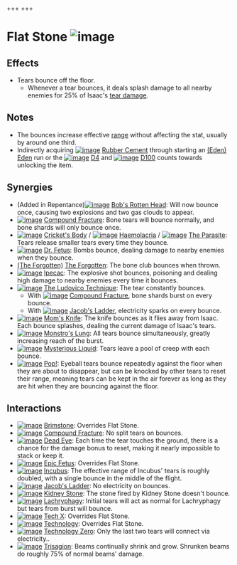 +++
+++

 # Flat Stone ![image](/image/Flat_Stone.png) 

Effects
---------


* Tears bounce off the floor.
	+ Whenever a tear bounces, it deals splash damage to all nearby enemies for 25% of Isaac's [tear damage](/wiki/Damage "Damage").


Notes
-------


* The bounces increase effective [range](/wiki/Range "Range") without affecting the stat, usually by around one third.
* Indirectly acquiring [![image](/image/Rubber_Cement.png)](/wiki/Rubber_Cement "Rubber Cement") [Rubber Cement](/wiki/Rubber_Cement "Rubber Cement") through starting an  [(Eden)](/wiki/Eden "Eden") [Eden](/wiki/Eden "Eden") run or the [![image](/image/D4.png)](/wiki/D4 "D4") [D4](/wiki/D4 "D4") and [![image](/image/D100.png)](/wiki/D100 "D100") [D100](/wiki/D100 "D100") counts towards unlocking the item.


Synergies
-----------


* (Added in Repentance)[![image](/image/Bob%27s_Rotten_Head.png)](/wiki/Bob%27s_Rotten_Head "Bob's Rotten Head") [Bob's Rotten Head](/wiki/Bob%27s_Rotten_Head "Bob's Rotten Head"): Will now bounce once, causing two explosions and two gas clouds to appear.
* [![image](/image/Compound_Fracture.png)](/wiki/Compound_Fracture "Compound Fracture") [Compound Fracture](/wiki/Compound_Fracture "Compound Fracture"): Bone tears will bounce normally, and bone shards will only bounce once.
* [![image](/image/Cricket%27s_Body.png)](/wiki/Cricket%27s_Body "Cricket's Body") [Cricket's Body](/wiki/Cricket%27s_Body "Cricket's Body") / [![image](/image/Haemolacria.png)](/wiki/Haemolacria "Haemolacria") [Haemolacria](/wiki/Haemolacria "Haemolacria") / [![image](/image/The_Parasite.png)](/wiki/The_Parasite "The Parasite") [The Parasite](/wiki/The_Parasite "The Parasite"): Tears release smaller tears every time they bounce.
* [![image](/image/Dr._Fetus.png)](/wiki/Dr._Fetus "Dr. Fetus") [Dr. Fetus](/wiki/Dr._Fetus "Dr. Fetus"): Bombs bounce, dealing damage to nearby enemies when they bounce.
* [(The Forgotten)](/wiki/The_Forgotten "The Forgotten") [The Forgotten](/wiki/The_Forgotten "The Forgotten"): The bone club bounces when thrown.
* [![image](/image/Ipecac.png)](/wiki/Ipecac "Ipecac") [Ipecac](/wiki/Ipecac "Ipecac"): The explosive shot bounces, poisoning and dealing high damage to nearby enemies every time it bounces.
* [![image](/image/The_Ludovico_Technique.png)](/wiki/The_Ludovico_Technique "The Ludovico Technique") [The Ludovico Technique](/wiki/The_Ludovico_Technique "The Ludovico Technique"): The tear constantly bounces.
	+ With [![image](/image/Compound_Fracture.png)](/wiki/Compound_Fracture "Compound Fracture") [Compound Fracture](/wiki/Compound_Fracture "Compound Fracture"), bone shards burst on every bounce.
	+ With [![image](/image/Jacob%27s_Ladder.png)](/wiki/Jacob%27s_Ladder "Jacob's Ladder") [Jacob's Ladder](/wiki/Jacob%27s_Ladder "Jacob's Ladder"), electricity sparks on every bounce.
* [![image](/image/Mom%27s_Knife.png)](/wiki/Mom%27s_Knife "Mom's Knife") [Mom's Knife](/wiki/Mom%27s_Knife "Mom's Knife"): The knife bounces as it flies away from Isaac. Each bounce splashes, dealing the current damage of Isaac's tears.
* [![image](/image/Monstro%27s_Lung.png)](/wiki/Monstro%27s_Lung "Monstro's Lung") [Monstro's Lung](/wiki/Monstro%27s_Lung "Monstro's Lung"): All tears bounce simultaneously, greatly increasing reach of the burst.
* [![image](/image/Mysterious_Liquid.png)](/wiki/Mysterious_Liquid "Mysterious Liquid") [Mysterious Liquid](/wiki/Mysterious_Liquid "Mysterious Liquid"): Tears leave a pool of creep with each bounce.
* [![image](/image/Pop!.png)](/wiki/Pop! "Pop!") [Pop!](/wiki/Pop! "Pop!"): Eyeball tears bounce repeatedly against the floor when they are about to disappear, but can be knocked by other tears to reset their range, meaning tears can be kept in the air forever as long as they are hit when they are bouncing against the floor.


Interactions
--------------


* [![image](/image/Brimstone.png)](/wiki/Brimstone "Brimstone") [Brimstone](/wiki/Brimstone "Brimstone"): Overrides Flat Stone.
* [![image](/image/Compound_Fracture.png)](/wiki/Compound_Fracture "Compound Fracture") [Compound Fracture](/wiki/Compound_Fracture "Compound Fracture"): No split tears on bounces.
* [![image](/image/Dead_Eye.png)](/wiki/Dead_Eye "Dead Eye") [Dead Eye](/wiki/Dead_Eye "Dead Eye"): Each time the tear touches the ground, there is a chance for the damage bonus to reset, making it nearly impossible to stack or keep it.
* [![image](/image/Epic_Fetus.png)](/wiki/Epic_Fetus "Epic Fetus") [Epic Fetus](/wiki/Epic_Fetus "Epic Fetus"): Overrides Flat Stone.
* [![image](/image/Incubus.png)](/wiki/Incubus "Incubus") [Incubus](/wiki/Incubus "Incubus"): The effective range of Incubus' tears is roughly doubled, with a single bounce in the middle of the flight.
* [![image](/image/Jacob%27s_Ladder.png)](/wiki/Jacob%27s_Ladder "Jacob's Ladder") [Jacob's Ladder](/wiki/Jacob%27s_Ladder "Jacob's Ladder"): No electricity on bounces.
* [![image](/image/Kidney_Stone.png)](/wiki/Kidney_Stone "Kidney Stone") [Kidney Stone](/wiki/Kidney_Stone "Kidney Stone"): The stone fired by Kidney Stone doesn't bounce.
* [![image](/image/Lachryphagy.png)](/wiki/Lachryphagy "Lachryphagy") [Lachryphagy](/wiki/Lachryphagy "Lachryphagy"): Initial tears will act as normal for Lachryphagy but tears from burst will bounce.
* [![image](/image/Tech_X.png)](/wiki/Tech_X "Tech X") [Tech X](/wiki/Tech_X "Tech X"): Overrides Flat Stone.
* [![image](/image/Technology.png)](/wiki/Technology "Technology") [Technology](/wiki/Technology "Technology"): Overrides Flat Stone.
* [![image](/image/Technology_Zero.png)](/wiki/Technology_Zero "Technology Zero") [Technology Zero](/wiki/Technology_Zero "Technology Zero"): Only the last two tears will connect via electricity..
* [![image](/image/Trisagion.png)](/wiki/Trisagion "Trisagion") [Trisagion](/wiki/Trisagion "Trisagion"): Beams continually shrink and grow. Shrunken beams do roughly 75% of normal beams' damage.


